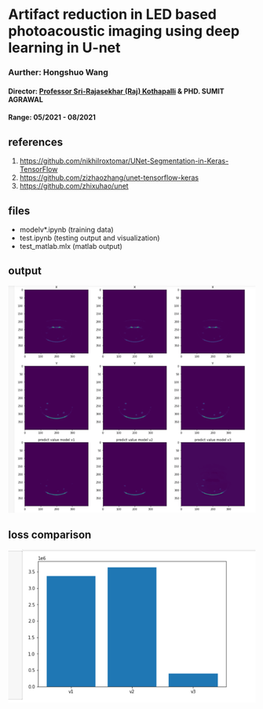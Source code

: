 # Artifact reduction in LED based photoacoustic imaging using deep learning in U-net


### Aurther: Hongshuo Wang

#### Director: [Professor Sri-Rajasekhar (Raj) Kothapalli](https://www.bme.psu.edu/department/directory-detail-g.aspx?q=szk416) & PHD. SUMIT AGRAWAL
#### Range: 05/2021 - 08/2021

## references
1. https://github.com/nikhilroxtomar/UNet-Segmentation-in-Keras-TensorFlow
2. https://github.com/zizhaozhang/unet-tensorflow-keras
3. https://github.com/zhixuhao/unet

## files
- modelv*.ipynb (training data)
- test.ipynb (testing output and visualization)
- test_matlab.mlx (matlab output) 
## output
![](output.png)
## loss comparison
![](loss_comp.png)

